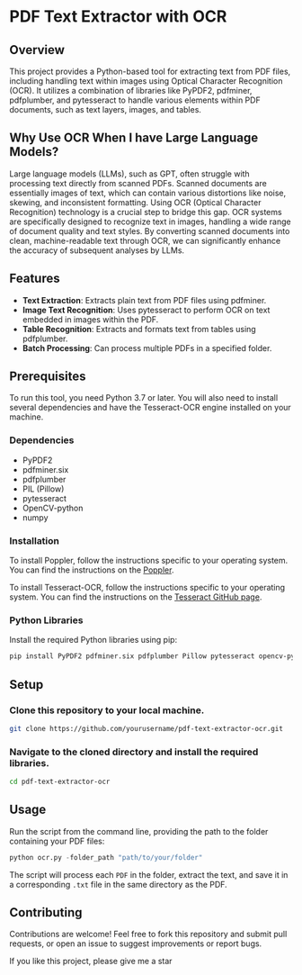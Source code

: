 # PDF Text Extractor with OCR

## Overview
This project provides a Python-based tool for extracting text from PDF files, including handling text within images using Optical Character Recognition (OCR). It utilizes a combination of libraries like PyPDF2, pdfminer, pdfplumber, and pytesseract to handle various elements within PDF documents, such as text layers, images, and tables.

## Why Use OCR When I have Large Language Models?
Large language models (LLMs), such as GPT, often struggle with processing text directly from scanned PDFs. Scanned documents are essentially images of text, which can contain various distortions like noise, skewing, and inconsistent formatting. Using OCR (Optical Character Recognition) technology is a crucial step to bridge this gap. OCR systems are specifically designed to recognize text in images, handling a wide range of document quality and text styles. By converting scanned documents into clean, machine-readable text through OCR, we can significantly enhance the accuracy of subsequent analyses by LLMs.

## Features
- **Text Extraction**: Extracts plain text from PDF files using pdfminer.
- **Image Text Recognition**: Uses pytesseract to perform OCR on text embedded in images within the PDF.
- **Table Recognition**: Extracts and formats text from tables using pdfplumber.
- **Batch Processing**: Can process multiple PDFs in a specified folder.

## Prerequisites
To run this tool, you need Python 3.7 or later. You will also need to install several dependencies and have the Tesseract-OCR engine installed on your machine.

### Dependencies
- PyPDF2
- pdfminer.six
- pdfplumber
- PIL (Pillow)
- pytesseract
- OpenCV-python
- numpy

### Installation
To install Poppler, follow the instructions specific to your operating system. You can find the instructions on the [Poppler](https://poppler.freedesktop.org/).

To install Tesseract-OCR, follow the instructions specific to your operating system. You can find the instructions on the [Tesseract GitHub page](https://github.com/tesseract-ocr/tesseract).

### Python Libraries
Install the required Python libraries using pip:
```bash
pip install PyPDF2 pdfminer.six pdfplumber Pillow pytesseract opencv-python numpy
```

## Setup

### Clone this repository to your local machine.
```bash
git clone https://github.com/yourusername/pdf-text-extractor-ocr.git
```

### Navigate to the cloned directory and install the required libraries.
```bash
cd pdf-text-extractor-ocr
```

## Usage
Run the script from the command line, providing the path to the folder containing your PDF files:
```python
python ocr.py -folder_path "path/to/your/folder"
```
The script will process each `PDF` in the folder, extract the text, and save it in a corresponding `.txt` file in the same directory as the PDF.

## Contributing
Contributions are welcome! Feel free to fork this repository and submit pull requests, or open an issue to suggest improvements or report bugs.

If you like this project, please give me a star
